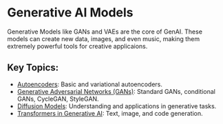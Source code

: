 # Generative AI Models

Generative Models like GANs and VAEs are the core of GenAI. These models can create new data, images, and even music, making them extremely powerful tools for creative applicaions.

## Key Topics:

- [Autoencoders](): Basic and variational autoencoders.
- [Generative Adversarial Networks (GANs)](): Standard GANs, conditional GANs, CycleGAN, StyleGAN.
- [Diffusion Models](): Understanding and applications in generative tasks.
- [Transformers in Generative AI](): Text, image, and code generation.
